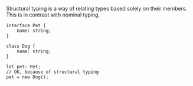 Structural typing is a way of relating types based solely on their members. This is in contrast with nominal typing.

```
interface Pet {
	name: string;
}

class Dog {
	name: string;  
}  

let pet: Pet;
// OK, because of structural typing
pet = new Dog();
```
